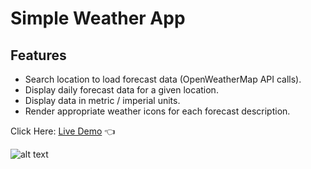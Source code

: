 # Simple Weather App

## Features

- Search location to load forecast data (OpenWeatherMap API calls).
- Display daily forecast data for a given location.
- Display data in metric / imperial units.
- Render appropriate weather icons for each forecast description.

Click Here: [Live Demo](https://swhag.github.io/Weather-App/) :point_left:

![alt text](https://github.com/Swhag/Weather-App/blob/main/src/images/Weather%20App%20Preview.PNG 'App Preview')
